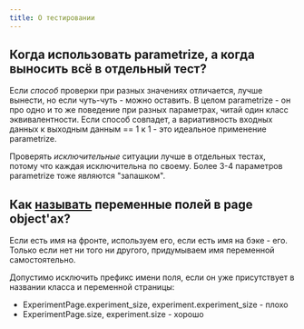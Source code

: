 ```yaml
---
title: О тестировании
---
```


## Когда использовать parametrize, а когда выносить всё в отдельный тест?

Если _способ_ проверки при разных значениях отличается, лучше вынести, но если чуть-чуть - можно оставить. В целом parametrize - он про одно и то же поведение при разных параметрах, читай один класс эквивалентности. Если способ совпадет, а вариативность входных данных к выходным данным == 1 к 1 - это идеальное применение parametrize.

Проверять _исключительные_ ситуации лучше в отдельных тестах, потому что каждая исключительна по своему.
Более 3-4 параметров parametrize тоже являются "запашком".

## Как [называть](https://strizhechenko.github.io/2019/01/07/modules-and-naming.html) переменные полей в page object'ах?

Если есть имя на фронте, используем его, если есть имя на бэке - его. Только если нет ни того ни другого, придумываем имя переменной самостоятельно.

Допустимо исключить префикс имени поля, если он уже присутствует в названии класса и переменной страницы:

- ExperimentPage.experiment_size, experiment.experiment_size - плохо
- ExperimentPage.size, experiment.size - хорошо
